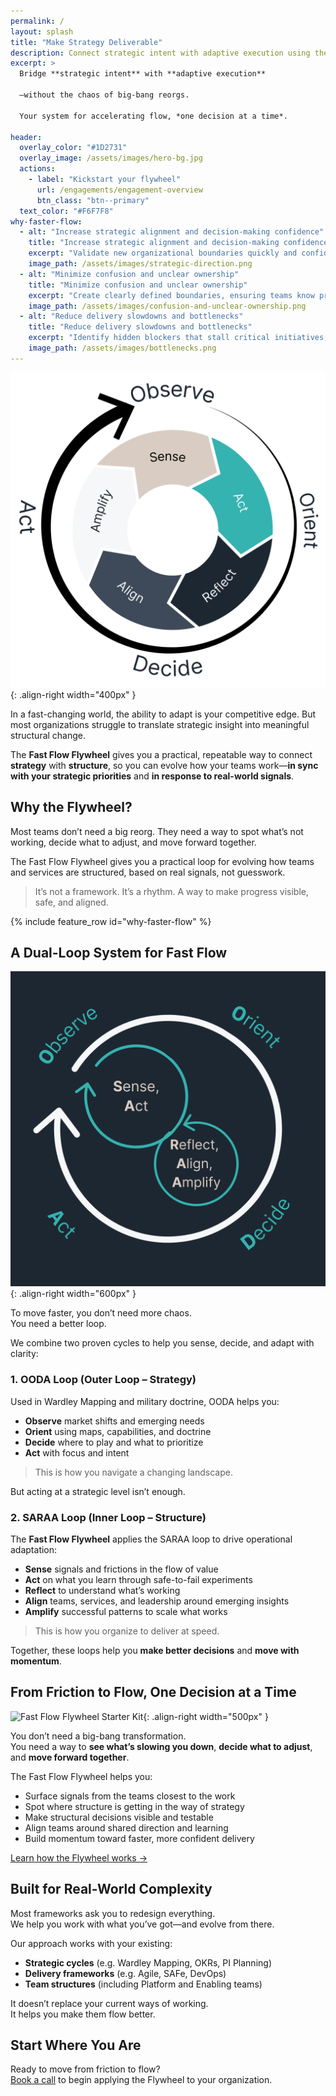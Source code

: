 ```yaml
---
permalink: /
layout: splash
title: "Make Strategy Deliverable"
description: Connect strategic intent with adaptive execution using the Fast Flow Flywheel—a two-loop system that bridges strategy and structure for faster flow of value.
excerpt: > 
  Bridge **strategic intent** with **adaptive execution**  

  —without the chaos of big-bang reorgs.  

  Your system for accelerating flow, *one decision at a time*.
  
header:
  overlay_color: "#1D2731"
  overlay_image: /assets/images/hero-bg.jpg
  actions:
    - label: "Kickstart your flywheel"
      url: /engagements/engagement-overview
      btn_class: "btn--primary"
  text_color: "#F6F7F8"
why-faster-flow:
  - alt: "Increase strategic alignment and decision-making confidence"
    title: "Increase strategic alignment and decision-making confidence"
    excerpt: "Validate new organizational boundaries quickly and confidently, ensuring every decision supports your strategic priorities." 
    image_path: /assets/images/strategic-direction.png
  - alt: "Minimize confusion and unclear ownership"
    title: "Minimize confusion and unclear ownership"
    excerpt: "Create clearly defined boundaries, ensuring teams know precisely what they're responsible for and can confidently take ownership."
    image_path: /assets/images/confusion-and-unclear-ownership.png
  - alt: "Reduce delivery slowdowns and bottlenecks"
    title: "Reduce delivery slowdowns and bottlenecks"
    excerpt: "Identify hidden blockers that stall critical initiatives, enabling smoother and faster value delivery."
    image_path: /assets/images/bottlenecks.png
---
```


![Fast Flow Flywheel](/assets/images/fast-flow-flywheel-white-bg-v3.png){: .align-right width="400px" }

In a fast-changing world, the ability to adapt is your competitive edge. But most organizations struggle to translate strategic insight into meaningful structural change.  

The **Fast Flow Flywheel** gives you a practical, repeatable way to connect **strategy** with **structure**, so you can evolve how your teams work—**in sync with your strategic priorities** and **in response to real-world signals**.

## Why the Flywheel?

Most teams don’t need a big reorg.
They need a way to spot what’s not working, decide what to adjust, and move forward together.

The Fast Flow Flywheel gives you a practical loop for evolving how teams and services are structured, based on real signals, not guesswork.

> It’s not a framework. It’s a rhythm. A way to make progress visible, safe, and aligned.

{% include feature_row id="why-faster-flow" %}

## A Dual-Loop System for Fast Flow

![Fast Flow Flywheel](/assets/images/flywheel-ooda-to-saraa.png){: .align-right width="600px" }

To move faster, you don’t need more chaos.  
You need a better loop.

We combine two proven cycles to help you sense, decide, and adapt with clarity:

### 1. OODA Loop (Outer Loop – Strategy)

Used in Wardley Mapping and military doctrine, OODA helps you:

- **Observe** market shifts and emerging needs  
- **Orient** using maps, capabilities, and doctrine  
- **Decide** where to play and what to prioritize  
- **Act** with focus and intent  

> This is how you navigate a changing landscape.  

But acting at a strategic level isn’t enough.

### 2. SARAA Loop (Inner Loop – Structure)

The **Fast Flow Flywheel** applies the SARAA loop to drive operational adaptation:

- **Sense** signals and frictions in the flow of value  
- **Act** on what you learn through safe-to-fail experiments  
- **Reflect** to understand what’s working  
- **Align** teams, services, and leadership around emerging insights  
- **Amplify** successful patterns to scale what works  

> This is how you organize to deliver at speed.

Together, these loops help you **make better decisions** and **move with momentum**.

## From Friction to Flow, One Decision at a Time

![Fast Flow Flywheel Starter Kit](/assets/images/flywheel-in-action-whitebg.gif){: .align-right width="500px" }

You don’t need a big-bang transformation.  
You need a way to **see what’s slowing you down**, **decide what to adjust**, and **move forward together**.

The Fast Flow Flywheel helps you:

- Surface signals from the teams closest to the work  
- Spot where structure is getting in the way of strategy  
- Make structural decisions visible and testable  
- Align teams around shared direction and learning  
- Build momentum toward faster, more confident delivery

[Learn how the Flywheel works →](/overview)

## Built for Real-World Complexity

Most frameworks ask you to redesign everything.  
We help you work with what you’ve got—and evolve from there.

Our approach works with your existing:

- **Strategic cycles** (e.g. Wardley Mapping, OKRs, PI Planning)  
- **Delivery frameworks** (e.g. Agile, SAFe, DevOps)  
- **Team structures** (including Platform and Enabling teams)

It doesn’t replace your current ways of working.  
It helps you make them flow better.

## Start Where You Are

Ready to move from friction to flow?  
[Book a call](/contact) to begin applying the Flywheel to your organization.
